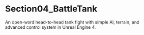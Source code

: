 # Section04_BattleTank
An open-word head-to-head tank fight with simple AI, terrain, and advanced control system in Unreal Engine 4.

